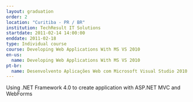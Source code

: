 ```yaml
---
layout: graduation
order: 2
location: "Curitiba - PR / BR"
institution: TechResult IT Solutions
startdate: 2011-02-14 14:00:00
enddate: 2011-02-18
type: Individual course
course: Developing Web Applications With MS VS 2010
en-us:
  name: Developing Web Applications With MS VS 2010
pt-br:
  name: Desenvolvento Aplicações Web com Microsoft Visual Studio 2010
---
```


Using .NET Framework 4.0 to create application with ASP.NET MVC and WebForms
